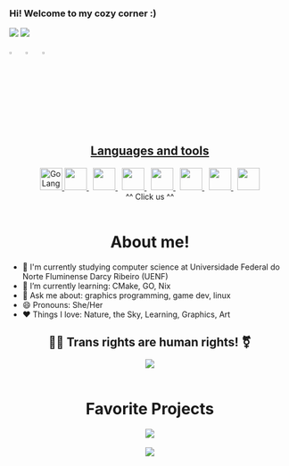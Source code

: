 
### Hi! Welcome to my cozy corner :)
![](https://komarev.com/ghpvc/?username=MintzyG&label=Profile%20Visits&color=blue&style=for-the-badge)
![](https://visitor-badge.glitch.me/badge?page_id=MintzyG.MintzyG)


[<img src="https://upload.wikimedia.org/wikipedia/commons/8/83/Steam_icon_logo.svg" width="3.5%"/>](https://steamcommunity.com/id/MintzyG/) &nbsp; [<img src="https://img.icons8.com/color/48/000000/linkedin.png" width="3.5%"/>](https://www.linkedin.com/in/eric-hoffmann-269132241/) &nbsp; <a href="mailto:ericbraga2000@gmail.com"> <img src="https://img.icons8.com/fluent/48/000000/gmail.png" width="3.5%"/>

<h2 align="center">
Languages and tools
</h2>
<div align="center">
<a href=https://go.dev/doc/>
  <img alt="GoLang" src=https://raw.githubusercontent.com/MintzyG/Lets-Learn/main/assets/Gopher.png height="40">
</a>
<a href="https://en.cppreference.com/w/c">
  <img height="40" src="https://upload.wikimedia.org/wikipedia/commons/1/19/C_Logo.png">
</a> &nbsp;
<a href="https://en.cppreference.com/w/">
  <img height="40" src="https://raw.githubusercontent.com/abrahamcalf/programming-languages-logos/30a0ecf99188be99a3c75a00efb5be61eca9c382/src/cpp/cpp.svg">
</a> &nbsp;
<a href="https://learn.microsoft.com/en-us/dotnet/csharp/">  
  <img height="40" src="https://github.com/abrahamcalf/programming-languages-logos/blob/master/src/csharp/csharp.svg"> 
</a> &nbsp;
<a href="https://neovim.io/">
  <img height="40" src="https://static-00.iconduck.com/assets.00/apps-neovim-icon-512x512-w4ecv3uh.png"> 
</a> &nbsp; 
<a href="https://git-scm.com/">
  <img height="40" src="https://git-scm.com/images/logos/downloads/Git-Icon-1788C.png"> 
</a> &nbsp; 
<a href="https://www.kernel.org/">
  <img height="40" src="https://imagepng.org/wp-content/uploads/2017/06/pinguim-linux-tux-2-871x1024.png"> 
</a> &nbsp; 
<a href="https://nixos.org/">
  <img height="40" src="https://camo.githubusercontent.com/8c73ac68e6db84a5c58eef328946ba571a92829b3baaa155b7ca5b3521388cc9/68747470733a2f2f692e696d6775722e636f6d2f367146436c41312e706e67"> 
</a>
</div>
<div align="center">
^^ Click us ^^
</div>
<br>
  
<h1 align="center">
  About me!
</h1>
  
- 🔭 I'm currently studying computer science at Universidade Federal do Norte Fluminense Darcy Ribeiro (UENF)
- 🌱 I’m currently learning: CMake, GO, Nix
- 💬 Ask me about: graphics programming, game dev, linux
- 😄 Pronouns: She/Her
- ❤️ Things I love: Nature, the Sky, Learning, Graphics, Art

<h2 align="center">  
🏳️‍⚧️ Trans rights are human rights! ⚧️
</h2>
  
<div align="center">
  <img align="center" src="https://github-readme-stats.vercel.app/api/top-langs/?username=MintzyG&layout=pie&theme=midnight-purple">
</div>
<br>


<h1 align="center">Favorite Projects</h1>


<div align="center">
  <a href="https://github.com/MintzyG/babbdi-modding">
    <img align="center" src="https://github-readme-stats.vercel.app/api/pin/?username=MintzyG&repo=babbdi-modding&show_owner=true&theme=midnight-purple">
  </a>
</div>
<br>
<div align="center">
  <a href="https://github.com/MintzyG/ToneRemover-OpenCV">
    <img align="center" src="https://github-readme-stats.vercel.app/api/pin/?username=MintzyG&repo=ToneRemover-OpenCV&show_owner=true&theme=midnight-purple">
  </a>
</div>
